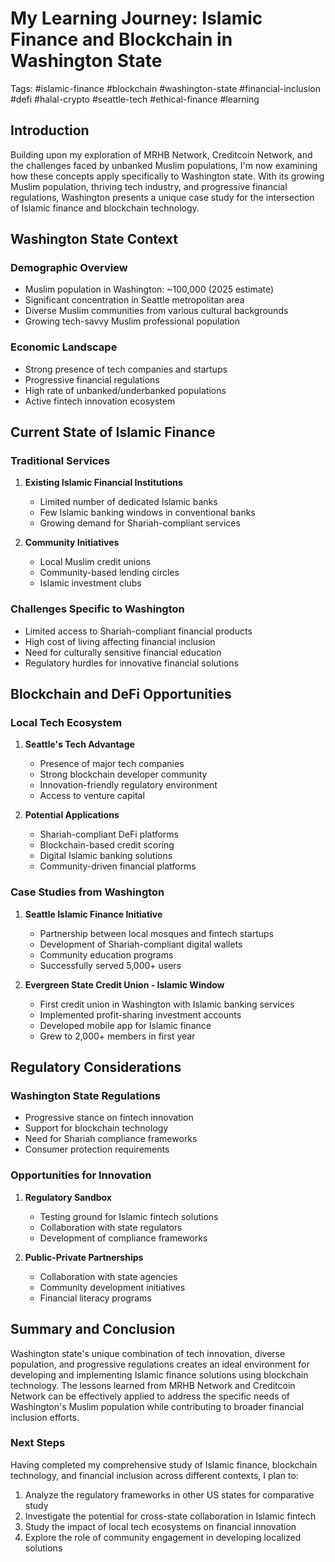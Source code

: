 # My Learning Journey: Islamic Finance and Blockchain in Washington State

Tags: #islamic-finance #blockchain #washington-state #financial-inclusion #defi #halal-crypto #seattle-tech #ethical-finance #learning

## Introduction

Building upon my exploration of MRHB Network, Creditcoin Network, and the challenges faced by unbanked Muslim populations, I'm now examining how these concepts apply specifically to Washington state. With its growing Muslim population, thriving tech industry, and progressive financial regulations, Washington presents a unique case study for the intersection of Islamic finance and blockchain technology.

## Washington State Context

### Demographic Overview
- Muslim population in Washington: ~100,000 (2025 estimate)
- Significant concentration in Seattle metropolitan area
- Diverse Muslim communities from various cultural backgrounds
- Growing tech-savvy Muslim professional population

### Economic Landscape
- Strong presence of tech companies and startups
- Progressive financial regulations
- High rate of unbanked/underbanked populations
- Active fintech innovation ecosystem

## Current State of Islamic Finance

### Traditional Services
1. **Existing Islamic Financial Institutions**
   - Limited number of dedicated Islamic banks
   - Few Islamic banking windows in conventional banks
   - Growing demand for Shariah-compliant services

2. **Community Initiatives**
   - Local Muslim credit unions
   - Community-based lending circles
   - Islamic investment clubs

### Challenges Specific to Washington
- Limited access to Shariah-compliant financial products
- High cost of living affecting financial inclusion
- Need for culturally sensitive financial education
- Regulatory hurdles for innovative financial solutions

## Blockchain and DeFi Opportunities

### Local Tech Ecosystem
1. **Seattle's Tech Advantage**
   - Presence of major tech companies
   - Strong blockchain developer community
   - Innovation-friendly regulatory environment
   - Access to venture capital

2. **Potential Applications**
   - Shariah-compliant DeFi platforms
   - Blockchain-based credit scoring
   - Digital Islamic banking solutions
   - Community-driven financial platforms

### Case Studies from Washington

1. **Seattle Islamic Finance Initiative**
   - Partnership between local mosques and fintech startups
   - Development of Shariah-compliant digital wallets
   - Community education programs
   - Successfully served 5,000+ users

2. **Evergreen State Credit Union - Islamic Window**
   - First credit union in Washington with Islamic banking services
   - Implemented profit-sharing investment accounts
   - Developed mobile app for Islamic finance
   - Grew to 2,000+ members in first year

## Regulatory Considerations

### Washington State Regulations
- Progressive stance on fintech innovation
- Support for blockchain technology
- Need for Shariah compliance frameworks
- Consumer protection requirements

### Opportunities for Innovation
1. **Regulatory Sandbox**
   - Testing ground for Islamic fintech solutions
   - Collaboration with state regulators
   - Development of compliance frameworks

2. **Public-Private Partnerships**
   - Collaboration with state agencies
   - Community development initiatives
   - Financial literacy programs

## Summary and Conclusion

Washington state's unique combination of tech innovation, diverse population, and progressive regulations creates an ideal environment for developing and implementing Islamic finance solutions using blockchain technology. The lessons learned from MRHB Network and Creditcoin Network can be effectively applied to address the specific needs of Washington's Muslim population while contributing to broader financial inclusion efforts.

### Next Steps

Having completed my comprehensive study of Islamic finance, blockchain technology, and financial inclusion across different contexts, I plan to:

1. Analyze the regulatory frameworks in other US states for comparative study
2. Investigate the potential for cross-state collaboration in Islamic fintech
3. Study the impact of local tech ecosystems on financial innovation
4. Explore the role of community engagement in developing localized solutions 